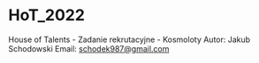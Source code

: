 # HoT_2022
House of Talents - Zadanie rekrutacyjne - Kosmoloty
Autor: Jakub Schodowski
Email: schodek987@gmail.com
